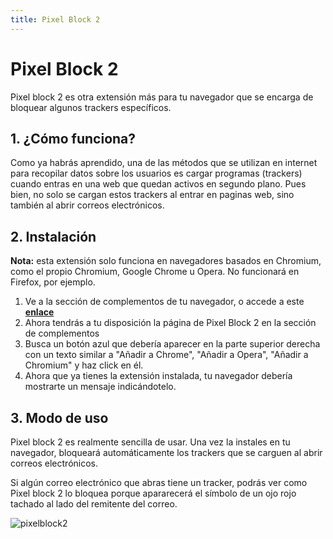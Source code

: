 ```yaml
---
title: Pixel Block 2
---
```

# Pixel Block 2

Pixel block 2 es otra extensión más para tu navegador que se encarga de bloquear algunos trackers específicos.

## 1. ¿Cómo funciona?

Como ya habrás aprendido, una de las métodos que se utilizan en internet para recopilar datos sobre los usuarios es cargar programas (trackers) cuando entras en una web que quedan activos en segundo plano.
Pues bien, no solo se cargan estos trackers al entrar en paginas web, sino también al abrir correos electrónicos.

## 2. Instalación

  **Nota:** esta extensión solo funciona en navegadores basados en Chromium, como el propio Chromium, Google Chrome u Opera. No funcionará en Firefox, por ejemplo. 
  
  1. Ve a la sección de complementos de tu navegador, o accede a este **[enlace]( https://chrome.google.com/webstore/detail/pixelblock-2/eaheehidcidghlmmpdogfhgmibpelndm )**
  2. Ahora tendrás a tu disposición la página de Pixel Block 2 en la sección de complementos
  3. Busca un botón azul que debería aparecer en la parte superior derecha con un texto similar a "Añadir a Chrome", "Añadir a Opera", "Añadir a Chromium" y haz click en él.
  4. Ahora que ya tienes la extensión instalada, tu navegador debería mostrarte un mensaje indicándotelo.
  
## 3. Modo de uso

Pixel block 2 es realmente sencilla de usar. Una vez la instales en tu navegador, bloqueará automáticamente los trackers que se carguen al abrir correos electrónicos.

Si algún correo electrónico que abras tiene un tracker, podrás ver como Pixel block 2 lo bloquea porque apararecerá el símbolo de un ojo rojo tachado al lado del remitente del correo.
  
![pixelblock2](https://user-images.githubusercontent.com/60484182/146808118-e00f6013-b476-4822-82b3-15b6815784d6.jpg)





